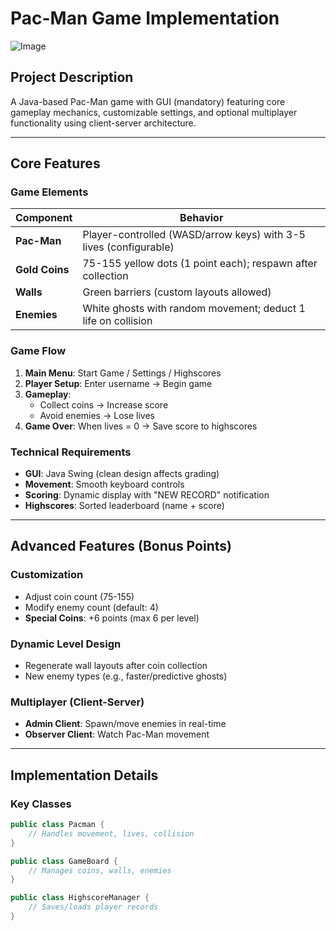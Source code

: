 # Pac-Man Game Implementation

![Image](https://github.com/user-attachments/assets/95627db8-69cd-415c-b955-855fe36df8c7)

## Project Description
A Java-based Pac-Man game with GUI (mandatory) featuring core gameplay mechanics, customizable settings, and optional multiplayer functionality using client-server architecture.

---

## Core Features

### **Game Elements**
| Component          | Behavior                                  |
|--------------------|-------------------------------------------|
| **Pac-Man**        | Player-controlled (WASD/arrow keys) with 3-5 lives (configurable) |
| **Gold Coins**     | 75-155 yellow dots (1 point each); respawn after collection |
| **Walls**          | Green barriers (custom layouts allowed)   |
| **Enemies**        | White ghosts with random movement; deduct 1 life on collision |

### **Game Flow**
1. **Main Menu**: Start Game / Settings / Highscores  
2. **Player Setup**: Enter username → Begin game  
3. **Gameplay**:  
   - Collect coins → Increase score  
   - Avoid enemies → Lose lives  
4. **Game Over**: When lives = 0 → Save score to highscores  

### **Technical Requirements**
- **GUI**: Java Swing (clean design affects grading)  
- **Movement**: Smooth keyboard controls  
- **Scoring**: Dynamic display with "NEW RECORD" notification  
- **Highscores**: Sorted leaderboard (name + score)  

---

## Advanced Features (Bonus Points)

### **Customization**
- Adjust coin count (75-155)  
- Modify enemy count (default: 4)  
- **Special Coins**: +6 points (max 6 per level)  

### **Dynamic Level Design**
- Regenerate wall layouts after coin collection  
- New enemy types (e.g., faster/predictive ghosts)  

### **Multiplayer (Client-Server)**
- **Admin Client**: Spawn/move enemies in real-time  
- **Observer Client**: Watch Pac-Man movement  

---

## Implementation Details

### **Key Classes**
```java
public class Pacman {
    // Handles movement, lives, collision
}

public class GameBoard {
    // Manages coins, walls, enemies
}

public class HighscoreManager {
    // Saves/loads player records
}
